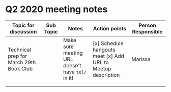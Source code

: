 # Q2 2020 meeting notes

**Topic for discussion** | **Sub Topic** | **Notes** | **Action points** | **Person Responsible** | 
-- | -- | -- | -- | --
Technical prep for March 29th Book Club | | Make sure meeting URL doesn't have `tel/` in it! | [x] Schedule hangouts meet  [x] Add URL to Meetup description | Marissa |
 | | | | |
 | | | | |
